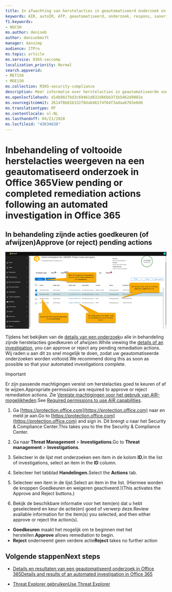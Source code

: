 ```yaml
---
title: In afwachting van herstelacties in geautomatiseerd onderzoek en antwoord controleren en goedkeuren
keywords: AIR, autoIR, ATP, geautomatiseerd, onderzoek, respons, sanering, bedreigingen, geavanceerd, bedreiging, bescherming
f1.keywords:
- NOCSH
ms.author: deniseb
author: denisebmsft
manager: dansimp
audience: ITPro
ms.topic: article
ms.service: O365-seccomp
localization_priority: Normal
search.appverid:
- MET150
- MOE150
ms.collection: M365-security-compliance
description: Meer informatie over herstelacties in geautomatiseerde onderzoeks- en reactiemogelijkheden in Office 365 Advanced Threat Protection Plan 2.
ms.openlocfilehash: d14b8827bd3c69461d832d66bb371b5d62d9802e
ms.sourcegitcommit: 2614f8b81b332f8dab461f4f64f3adaa6703e0d6
ms.translationtype: MT
ms.contentlocale: nl-NL
ms.lasthandoff: 04/21/2020
ms.locfileid: "43634638"
---
```

# <a name="view-pending-or-completed-remediation-actions-following-an-automated-investigation-in-office-365"></a><span data-ttu-id="9bd94-104">Inbehandeling of voltooide herstelacties weergeven na een geautomatiseerd onderzoek in Office 365</span><span class="sxs-lookup"><span data-stu-id="9bd94-104">View pending or completed remediation actions following an automated investigation in Office 365</span></span>

## <a name="approve-or-reject-pending-actions"></a><span data-ttu-id="9bd94-105">In behandeling zijnde acties goedkeuren (of afwijzen)</span><span class="sxs-lookup"><span data-stu-id="9bd94-105">Approve (or reject) pending actions</span></span>

![Actiepagina AIR-onderzoeken](../../media/air-investigationactionspage.png)

<span data-ttu-id="9bd94-107">Tijdens het bekijken van de [details van een onderzoek](air-view-investigation-results.md)u alle in behandeling zijnde herstelacties goedkeuren of afwijzen.</span><span class="sxs-lookup"><span data-stu-id="9bd94-107">While viewing the [details of an investigation](air-view-investigation-results.md), you can approve or reject any pending remediation actions.</span></span> <span data-ttu-id="9bd94-108">Wij raden u aan dit zo snel mogelijk te doen, zodat uw geautomatiseerde onderzoeken worden voltooid.</span><span class="sxs-lookup"><span data-stu-id="9bd94-108">We recommend doing this as soon as possible so that your automated investigations complete.</span></span>

> [!IMPORTANT]
> <span data-ttu-id="9bd94-109">Er zijn passende machtigingen vereist om herstelacties goed te keuren of af te wijzen.</span><span class="sxs-lookup"><span data-stu-id="9bd94-109">Appropriate permissions are required to approve or reject remediation actions.</span></span> <span data-ttu-id="9bd94-110">Zie [Vereiste machtigingen voor het gebruik van AIR-mogelijkheden](office-365-air.md#required-permissions-to-use-air-capabilities).</span><span class="sxs-lookup"><span data-stu-id="9bd94-110">See [Required permissions to use AIR capabilities](office-365-air.md#required-permissions-to-use-air-capabilities).</span></span>

1. <span data-ttu-id="9bd94-111">Ga [https://protection.office.com](https://protection.office.com) naar en meld je aan.</span><span class="sxs-lookup"><span data-stu-id="9bd94-111">Go to [https://protection.office.com](https://protection.office.com) and sign in.</span></span> <span data-ttu-id="9bd94-112">Dit brengt u naar het Security & Compliance Center.</span><span class="sxs-lookup"><span data-stu-id="9bd94-112">This takes you to the the Security & Compliance Center.</span></span>

2. <span data-ttu-id="9bd94-113">Ga naar **Threat Management** > **Investigations**.</span><span class="sxs-lookup"><span data-stu-id="9bd94-113">Go to **Threat management** > **Investigations**.</span></span>

3. <span data-ttu-id="9bd94-114">Selecteer in de lijst met onderzoeken een item in de kolom **ID.**</span><span class="sxs-lookup"><span data-stu-id="9bd94-114">In the list of investigations, select an item in the **ID** column.</span></span> 

4. <span data-ttu-id="9bd94-115">Selecteer het tabblad **Handelingen.**</span><span class="sxs-lookup"><span data-stu-id="9bd94-115">Select the **Actions** tab.</span></span>

5. <span data-ttu-id="9bd94-116">Selecteer een item in de lijst.</span><span class="sxs-lookup"><span data-stu-id="9bd94-116">Select an item in the list.</span></span> <span data-ttu-id="9bd94-117">(Hiermee worden de knoppen Goedkeuren en weigeren geactiveerd.)</span><span class="sxs-lookup"><span data-stu-id="9bd94-117">(This activates the Approve and Reject buttons.)</span></span>

6. <span data-ttu-id="9bd94-118">Bekijk de beschikbare informatie voor het item(en) dat u hebt geselecteerd en keur de actie(en) goed of verwerp deze.</span><span class="sxs-lookup"><span data-stu-id="9bd94-118">Review available information for the item(s) you selected, and then either approve or reject the action(s).</span></span> 
 - <span data-ttu-id="9bd94-119">**Goedkeuren** maakt het mogelijk om te beginnen met het herstellen.</span><span class="sxs-lookup"><span data-stu-id="9bd94-119">**Approve** allows remediation to begin.</span></span>
 - <span data-ttu-id="9bd94-120">**Reject** onderneemt geen verdere actie</span><span class="sxs-lookup"><span data-stu-id="9bd94-120">**Reject** takes no further action</span></span>

## <a name="next-steps"></a><span data-ttu-id="9bd94-121">Volgende stappen</span><span class="sxs-lookup"><span data-stu-id="9bd94-121">Next steps</span></span>

- [<span data-ttu-id="9bd94-122">Details en resultaten van een geautomatiseerd onderzoek in Office 365</span><span class="sxs-lookup"><span data-stu-id="9bd94-122">Details and results of an automated investigation in Office 365</span></span>](air-view-investigation-results.md)

- [<span data-ttu-id="9bd94-123">Threat Explorer gebruiken</span><span class="sxs-lookup"><span data-stu-id="9bd94-123">Use Threat Explorer</span></span>](threat-explorer.md)